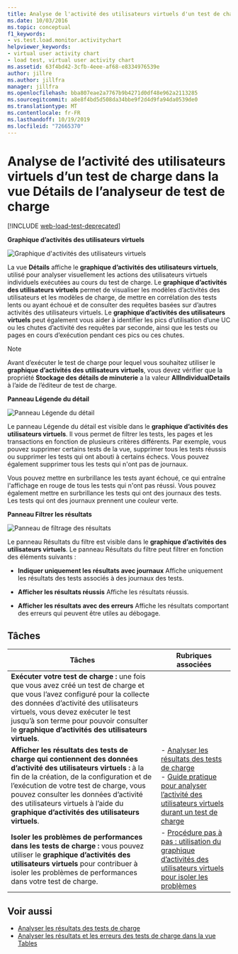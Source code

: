 ```yaml
---
title: Analyse de l'activité des utilisateurs virtuels d'un test de charge
ms.date: 10/03/2016
ms.topic: conceptual
f1_keywords:
- vs.test.load.monitor.activitychart
helpviewer_keywords:
- virtual user activity chart
- load test, virtual user activity chart
ms.assetid: 63f4bd42-3cfb-4eee-af68-e8334976539e
author: jillre
ms.author: jillfra
manager: jillfra
ms.openlocfilehash: bba807eae2a7767b9b4271d0df48e962a2113285
ms.sourcegitcommit: a8e8f4bd5d508da34bbe9f2d4d9fa94da0539de0
ms.translationtype: MT
ms.contentlocale: fr-FR
ms.lasthandoff: 10/19/2019
ms.locfileid: "72665370"
---
```

# <a name="analyzing-load-test-virtual-user-activity-in-the-details-view-of-the-load-test-analyzer"></a>Analyse de l’activité des utilisateurs virtuels d’un test de charge dans la vue Détails de l’analyseur de test de charge

[!INCLUDE [web-load-test-deprecated](includes/web-load-test-deprecated.md)]

**Graphique d’activités des utilisateurs virtuels**

![Graphique d'activités des utilisateurs virtuels](../test/media/virtual_actchart.png)

La vue **Détails** affiche le **graphique d’activités des utilisateurs virtuels**, utilisé pour analyser visuellement les actions des utilisateurs virtuels individuels exécutées au cours du test de charge. Le **graphique d’activités des utilisateurs virtuels** permet de visualiser les modèles d’activités des utilisateurs et les modèles de charge, de mettre en corrélation des tests lents ou ayant échoué et de consulter des requêtes basées sur d’autres activités des utilisateurs virtuels. Le **graphique d’activités des utilisateurs virtuels** peut également vous aider à identifier les pics d’utilisation d’une UC ou les chutes d’activité des requêtes par seconde, ainsi que les tests ou pages en cours d’exécution pendant ces pics ou ces chutes.

> [!NOTE]
> Avant d’exécuter le test de charge pour lequel vous souhaitez utiliser le **graphique d’activités des utilisateurs virtuels**, vous devez vérifier que la propriété **Stockage des détails de minuterie** a la valeur **AllIndividualDetails** à l’aide de l’éditeur de test de charge.

**Panneau Légende du détail**

![Panneau Légende du détail](../test/media/ltest_detailslegend.png)

Le panneau Légende du détail est visible dans le **graphique d’activités des utilisateurs virtuels**. Il vous permet de filtrer les tests, les pages et les transactions en fonction de plusieurs critères différents. Par exemple, vous pouvez supprimer certains tests de la vue, supprimer tous les tests réussis ou supprimer les tests qui ont abouti à certains échecs. Vous pouvez également supprimer tous les tests qui n'ont pas de journaux.

Vous pouvez mettre en surbrillance les tests ayant échoué, ce qui entraîne l'affichage en rouge de tous les tests qui n'ont pas réussi. Vous pouvez également mettre en surbrillance les tests qui ont des journaux des tests. Les tests qui ont des journaux prennent une couleur verte.

**Panneau Filtrer les résultats**

![Panneau de filtrage des résultats](../test/media/ltest_filterresults.png)

Le panneau Résultats du filtre est visible dans le **graphique d’activités des utilisateurs virtuels**. Le panneau Résultats du filtre peut filtrer en fonction des éléments suivants :

- **Indiquer uniquement les résultats avec journaux** Affiche uniquement les résultats des tests associés à des journaux des tests.

- **Afficher les résultats réussis** Affiche les résultats réussis.

- **Afficher les résultats avec des erreurs** Affiche les résultats comportant des erreurs qui peuvent être utiles au débogage.

## <a name="tasks"></a>Tâches

|Tâches|Rubriques associées|
|-|-|
|**Exécuter votre test de charge :** une fois que vous avez créé un test de charge et que vous l’avez configuré pour la collecte des données d’activité des utilisateurs virtuels, vous devez exécuter le test jusqu’à son terme pour pouvoir consulter le **graphique d’activités des utilisateurs virtuels**.||
|**Afficher les résultats des tests de charge qui contiennent des données d’activité des utilisateurs virtuels :** à la fin de la création, de la configuration et de l’exécution de votre test de charge, vous pouvez consulter les données d’activité des utilisateurs virtuels à l’aide du **graphique d’activités des utilisateurs virtuels**.|-   [Analyser les résultats des tests de charge](../test/analyze-load-test-results-using-the-load-test-analyzer.md)<br />-   [Guide pratique pour analyser l’activité des utilisateurs virtuels durant un test de charge](../test/how-to-analyze-virtual-user-activity-during-a-load-test.md)|
|**Isoler les problèmes de performances dans les tests de charge :** vous pouvez utiliser le **graphique d’activités des utilisateurs virtuels** pour contribuer à isoler les problèmes de performances dans votre test de charge.|-   [Procédure pas à pas : utilisation du graphique d’activités des utilisateurs virtuels pour isoler les problèmes](../test/walkthrough-use-the-virtual-user-activity-chart-to-isolate-issues.md)|

## <a name="see-also"></a>Voir aussi

- [Analyser les résultats des tests de charge](../test/analyze-load-test-results-using-the-load-test-analyzer.md)
- [Analyser les résultats et les erreurs des tests de charge dans la vue Tables](../test/analyze-load-test-results-and-errors-in-the-tables-view.md)